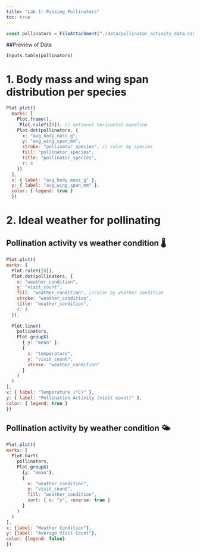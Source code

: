 ```yaml
---
title: "Lab 1: Passing Pollinators"
toc: true
---
```


```js
const pollinators = FileAttachment("./data/pollinator_activity_data.csv").csv({ typed: true })
```
##Preview of Data
```js
Inputs.table(pollinators)
```

# 1. Body mass and wing span distribution per species

```js
Plot.plot({
  marks: [
    Plot.frame(),
     Plot.ruleY([0]), // optional horizontal baseline
    Plot.dot(pollinators, {
      x: "avg_body_mass_g",
      y: "avg_wing_span_mm",
      stroke: "pollinator_species", // color by species
      fill: "pollinator_species",
      title: "pollinator_species",
      r: 4
    })
  ],
  x: { label: "avg_body_mass_g" },
  y: { label: "avg_wing_span_mm" },
  color: { legend: true }
  })
  ```


  # 2. Ideal weather for pollinating 


  ## Pollination activity vs weather condition 🌡️
  ```js
  Plot.plot({
  marks: [
    Plot.ruleY([0]),
    Plot.dot(pollinators, {
      x: "weather_condition",
      y: "visit_count",
      fill: "weather_condition", //color by weather condition
      stroke: "weather_condition",
      title: "weather_condition",
      r: 4
    }),
   
    Plot.lineY(
      pollinators,
      Plot.groupX(
        { y: "mean" },
        {
          x: "temperature",
          y: "visit_count",
          stroke: "weather_condition"
        }
      )
    )
  ],
  x: { label: "Temperature (°C)" },
  y: { label: "Pollination Activity (visit count)" },
  color: { legend: true }
})
  ```
  <!-- ```js
  Plot.plot({
  marks: [
    Plot.ruleY([0]),
    Plot.dot(pollinators, {
      x: "temperature",
      y: "visit_count",
      stroke: "pollinator_species",
      fill: "pollinator_species", //this is our obstract value z
      r: 4
    }),
    Plot.lineY(
      Plot.groupX(
        {y: "mean"},
        {
          x: "temperature",
          y: "visit_count",
          stroke: "pollinator_species"
        }
      )
    )
  ],
  x: {label: "Temperature (°C)"},
  y: {label: "Pollination Activity (visit count)"},
  color: {legend: true}
})
  ``` -->


  ## Pollination activity by weather condition 🌤️
  ```js
  Plot.plot({
  marks: [
    Plot.barY(
      pollinators,
      Plot.groupX(
        {y: "mean"},
        {
          x: "weather_condition",
          y: "visit_count",
          fill: "weather_condition",
          sort: { x: "y", reverse: true }
        }
      )
    )
  ],
  x: {label: "Weather Condition"},
  y: {label: "Average Visit Count"},
  color: {legend: false}
})
  ```